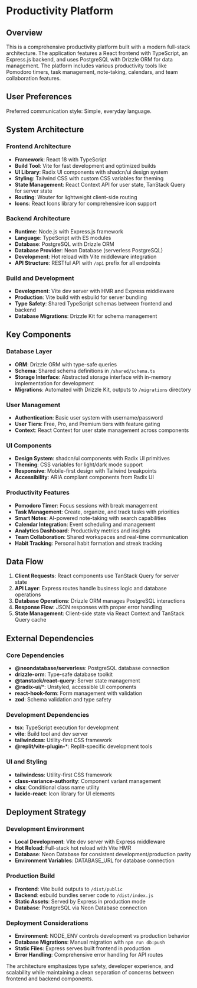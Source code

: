 # Productivity Platform

## Overview

This is a comprehensive productivity platform built with a modern full-stack architecture. The application features a React frontend with TypeScript, an Express.js backend, and uses PostgreSQL with Drizzle ORM for data management. The platform includes various productivity tools like Pomodoro timers, task management, note-taking, calendars, and team collaboration features.

## User Preferences

Preferred communication style: Simple, everyday language.

## System Architecture

### Frontend Architecture
- **Framework**: React 18 with TypeScript
- **Build Tool**: Vite for fast development and optimized builds
- **UI Library**: Radix UI components with shadcn/ui design system
- **Styling**: Tailwind CSS with custom CSS variables for theming
- **State Management**: React Context API for user state, TanStack Query for server state
- **Routing**: Wouter for lightweight client-side routing
- **Icons**: React Icons library for comprehensive icon support

### Backend Architecture
- **Runtime**: Node.js with Express.js framework
- **Language**: TypeScript with ES modules
- **Database**: PostgreSQL with Drizzle ORM
- **Database Provider**: Neon Database (serverless PostgreSQL)
- **Development**: Hot reload with Vite middleware integration
- **API Structure**: RESTful API with `/api` prefix for all endpoints

### Build and Development
- **Development**: Vite dev server with HMR and Express middleware
- **Production**: Vite build with esbuild for server bundling
- **Type Safety**: Shared TypeScript schemas between frontend and backend
- **Database Migrations**: Drizzle Kit for schema management

## Key Components

### Database Layer
- **ORM**: Drizzle ORM with type-safe queries
- **Schema**: Shared schema definitions in `/shared/schema.ts`
- **Storage Interface**: Abstracted storage interface with in-memory implementation for development
- **Migrations**: Automated with Drizzle Kit, outputs to `/migrations` directory

### User Management
- **Authentication**: Basic user system with username/password
- **User Tiers**: Free, Pro, and Premium tiers with feature gating
- **Context**: React Context for user state management across components

### UI Components
- **Design System**: shadcn/ui components with Radix UI primitives
- **Theming**: CSS variables for light/dark mode support
- **Responsive**: Mobile-first design with Tailwind breakpoints
- **Accessibility**: ARIA compliant components from Radix UI

### Productivity Features
- **Pomodoro Timer**: Focus sessions with break management
- **Task Management**: Create, organize, and track tasks with priorities
- **Smart Notes**: AI-powered note-taking with search capabilities
- **Calendar Integration**: Event scheduling and management
- **Analytics Dashboard**: Productivity metrics and insights
- **Team Collaboration**: Shared workspaces and real-time communication
- **Habit Tracking**: Personal habit formation and streak tracking

## Data Flow

1. **Client Requests**: React components use TanStack Query for server state
2. **API Layer**: Express routes handle business logic and database operations
3. **Database Operations**: Drizzle ORM manages PostgreSQL interactions
4. **Response Flow**: JSON responses with proper error handling
5. **State Management**: Client-side state via React Context and TanStack Query cache

## External Dependencies

### Core Dependencies
- **@neondatabase/serverless**: PostgreSQL database connection
- **drizzle-orm**: Type-safe database toolkit
- **@tanstack/react-query**: Server state management
- **@radix-ui/***: Unstyled, accessible UI components
- **react-hook-form**: Form management with validation
- **zod**: Schema validation and type safety

### Development Dependencies
- **tsx**: TypeScript execution for development
- **vite**: Build tool and dev server
- **tailwindcss**: Utility-first CSS framework
- **@replit/vite-plugin-***: Replit-specific development tools

### UI and Styling
- **tailwindcss**: Utility-first CSS framework
- **class-variance-authority**: Component variant management
- **clsx**: Conditional class name utility
- **lucide-react**: Icon library for UI elements

## Deployment Strategy

### Development Environment
- **Local Development**: Vite dev server with Express middleware
- **Hot Reload**: Full-stack hot reload with Vite HMR
- **Database**: Neon Database for consistent development/production parity
- **Environment Variables**: DATABASE_URL for database connection

### Production Build
- **Frontend**: Vite build outputs to `/dist/public`
- **Backend**: esbuild bundles server code to `/dist/index.js`
- **Static Assets**: Served by Express in production mode
- **Database**: PostgreSQL via Neon Database connection

### Deployment Considerations
- **Environment**: NODE_ENV controls development vs production behavior
- **Database Migrations**: Manual migration with `npm run db:push`
- **Static Files**: Express serves built frontend in production
- **Error Handling**: Comprehensive error handling for API routes

The architecture emphasizes type safety, developer experience, and scalability while maintaining a clean separation of concerns between frontend and backend components.